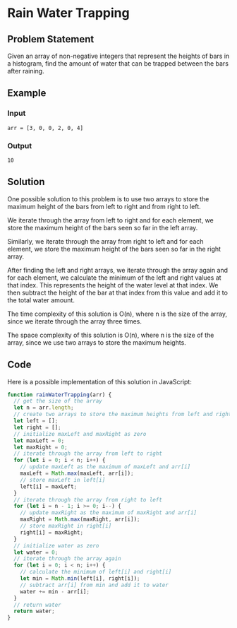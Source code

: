 # Rain Water Trapping

## Problem Statement

Given an array of non-negative integers that represent the heights of bars in a histogram, find the amount of water that can be trapped between the bars after raining.

## Example

### Input

`arr = [3, 0, 0, 2, 0, 4]`

### Output

`10`


## Solution

One possible solution to this problem is to use two arrays to store the maximum height of the bars from left to right and from right to left. 

We iterate through the array from left to right and for each element, we store the maximum height of the bars seen so far in the left array.

Similarly, we iterate through the array from right to left and for each element, we store the maximum height of the bars seen so far in the right array.

After finding the left and right arrays, we iterate through the array again and for each element, we calculate the minimum of the left and right values at that index. This represents the height of the water level at that index. We then subtract the height of the bar at that index from this value and add it to the total water amount.

The time complexity of this solution is O(n), where n is the size of the array, since we iterate through the array three times.

The space complexity of this solution is O(n), where n is the size of the array, since we use two arrays to store the maximum heights.

## Code

Here is a possible implementation of this solution in JavaScript:

```javascript
function rainWaterTrapping(arr) {
  // get the size of the array
  let n = arr.length;
  // create two arrays to store the maximum heights from left and right
  let left = [];
  let right = [];
  // initialize maxLeft and maxRight as zero
  let maxLeft = 0;
  let maxRight = 0;
  // iterate through the array from left to right
  for (let i = 0; i < n; i++) {
    // update maxLeft as the maximum of maxLeft and arr[i]
    maxLeft = Math.max(maxLeft, arr[i]);
    // store maxLeft in left[i]
    left[i] = maxLeft;
  }
  // iterate through the array from right to left
  for (let i = n - 1; i >= 0; i--) {
    // update maxRight as the maximum of maxRight and arr[i]
    maxRight = Math.max(maxRight, arr[i]);
    // store maxRight in right[i]
    right[i] = maxRight;
  }
  // initialize water as zero
  let water = 0;
  // iterate through the array again
  for (let i = 0; i < n; i++) {
    // calculate the minimum of left[i] and right[i]
    let min = Math.min(left[i], right[i]);
    // subtract arr[i] from min and add it to water
    water += min - arr[i];
  }
  // return water
  return water;
}

